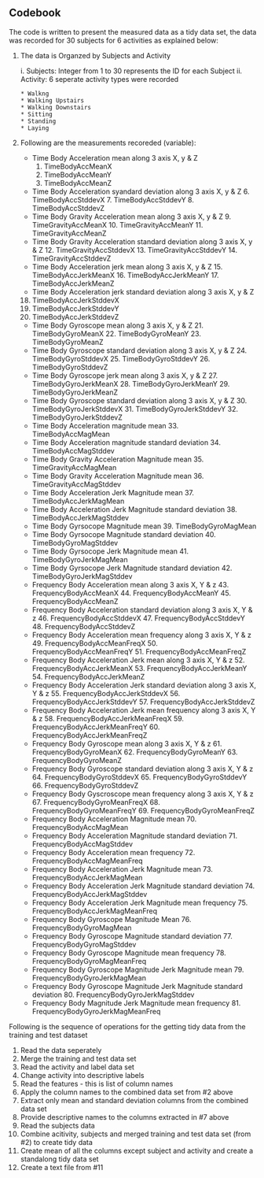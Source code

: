 ## Codebook 

The code is written to present the measured data as a tidy data set, the data was recorded for 30 subjects for 6 activities as explained below: 

1. The data is Organzed by Subjects and Activity 

   i. Subjects: Integer from 1 to 30 represents the ID for each Subject
   ii. Activity: 6 seperate activity types were recorded 
   
       * Walkng 
       * Walking Upstairs 
       * Walking Downstairs
       * Sitting
       * Standing
       * Laying
       
2. Following are the measurements recoreded (variable): 

    * Time Body Acceleration mean along 3 axis X, y & Z
      1. TimeBodyAccMeanX
      2. TimeBodyAccMeanY
      3. TimeBodyAccMeanZ
    * Time Body Acceleration syandard deviation along 3 axis X, y & Z
      6. TimeBodyAccStddevX
      7. TimeBodyAccStddevY
      8. TimeBodyAccStddevZ
   * Time Body Gravity Acceleration mean along 3 axis X, y & Z
      9. TimeGravityAccMeanX
      10. TimeGravityAccMeanY
      11. TimeGravityAccMeanZ
   * Time Body Gravity Acceleration standard deviation along 3 axis X, y & Z
      12. TimeGravityAccStddevX
      13. TimeGravityAccStddevY
      14. TimeGravityAccStddevZ
   * Time Body Acceleration jerk mean along 3 axis X, y & Z
      15. TimeBodyAccJerkMeanX
      16. TimeBodyAccJerkMeanY
      17. TimeBodyAccJerkMeanZ
    * Time Body Acceleration jerk standard deviation along 3 axis X, y & Z
    18. TimeBodyAccJerkStddevX
    19. TimeBodyAccJerkStddevY
    20. TimeBodyAccJerkStddevZ
    * Time Body Gyroscope  mean along 3 axis X, y & Z
      21. TimeBodyGyroMeanX
      22. TimeBodyGyroMeanY
      23. TimeBodyGyroMeanZ
    * Time Body  Gyroscope standard deviation  along 3 axis X, y & Z
      24. TimeBodyGyroStddevX
      25. TimeBodyGyroStddevY
      26. TimeBodyGyroStddevZ
    * Time Body Gyroscope jerk mean along 3 axis X, y & Z
      27. TimeBodyGyroJerkMeanX
      28. TimeBodyGyroJerkMeanY
      29. TimeBodyGyroJerkMeanZ
    * Time Body Gyroscope standard deviation along 3 axis X, y & Z
      30. TimeBodyGyroJerkStddevX
      31. TimeBodyGyroJerkStddevY
      32. TimeBodyGyroJerkStddevZ
    * Time Body Acceleration magnitude mean 
      33. TimeBodyAccMagMean
    * Time Body Acceleration magnitude standard deviation
      34. TimeBodyAccMagStddev
    * Time Body Gravity Acceleration Magnitude mean
      35. TimeGravityAccMagMean
    * Time Body Gravity Acceleration Magnitude mean
      36. TimeGravityAccMagStddev
    * Time Body  Acceleration Jerk Magnitude mean
      37. TimeBodyAccJerkMagMean
    * Time Body Acceleration Jerk Magnitude standard deviation
      38. TimeBodyAccJerkMagStddev
    * Time Body Gyrsocope Magnitude mean
      39. TimeBodyGyroMagMean
    * Time Body Gyrsocope Magnitude standard deviation
      40. TimeBodyGyroMagStddev
    * Time Body Gyrsocope Jerk Magnitude mean
      41. TimeBodyGyroJerkMagMean
    * Time Body Gyrsocope Jerk Magnitude standard deviation
      42. TimeBodyGyroJerkMagStddev
    * Frequency Body Acceleration mean along 3 axis X, Y & z
      43. FrequencyBodyAccMeanX
      44. FrequencyBodyAccMeanY
      45. FrequencyBodyAccMeanZ
    * Frequency Body Acceleration standard deviation along 3 axis X, Y & z
      46. FrequencyBodyAccStddevX
      47. FrequencyBodyAccStddevY
      48. FrequencyBodyAccStddevZ
    * Frequency Body Acceleration mean frequency along 3 axis X, Y & z
      49. FrequencyBodyAccMeanFreqX
      50. FrequencyBodyAccMeanFreqY
      51. FrequencyBodyAccMeanFreqZ
    * Frequency Body Acceleration Jerk mean along 3 axis X, Y & z
      52. FrequencyBodyAccJerkMeanX
      53. FrequencyBodyAccJerkMeanY
      54. FrequencyBodyAccJerkMeanZ
    * Frequency Body Acceleration Jerk standard deviation  along 3 axis X, Y & z
      55. FrequencyBodyAccJerkStddevX
      56. FrequencyBodyAccJerkStddevY
      57. FrequencyBodyAccJerkStddevZ
    * Frequency Body Acceleration Jerk mean frequency along 3 axis X, Y & z
      58. FrequencyBodyAccJerkMeanFreqX
      59. FrequencyBodyAccJerkMeanFreqY
      60. FrequencyBodyAccJerkMeanFreqZ
    * Frequency Body Gyroscope mean along 3 axis X, Y & z
      61. FrequencyBodyGyroMeanX
      62. FrequencyBodyGyroMeanY
      63. FrequencyBodyGyroMeanZ
    * Frequency Body Gyroscope standard deviation along 3 axis X, Y & z
      64. FrequencyBodyGyroStddevX
      65. FrequencyBodyGyroStddevY
      66. FrequencyBodyGyroStddevZ
    * Frequency Body Gyscroscope mean frequency along 3 axis X, Y & z
      67. FrequencyBodyGyroMeanFreqX
      68. FrequencyBodyGyroMeanFreqY
      69. FrequencyBodyGyroMeanFreqZ
    * Frequency Body Acceleration Magnitude mean 
      70. FrequencyBodyAccMagMean
    * Frequency Body Acceleration Magnitude standard deviation 
      71. FrequencyBodyAccMagStddev
    * Frequency Body Acceleration mean frequency
      72. FrequencyBodyAccMagMeanFreq
    * Frequency Body Acceleration Jerk Magnitude mean 
      73. FrequencyBodyAccJerkMagMean
    * Frequency Body Acceleration Jerk Magnitude standard deviation
      74. FrequencyBodyAccJerkMagStddev
    * Frequency Body Acceleration Jerk Magnitude mean frequency
      75. FrequencyBodyAccJerkMagMeanFreq
    * Frequency Body Gyroscope Magnitude Mean
      76. FrequencyBodyGyroMagMean
    * Frequency Body Gyroscope Magnitude standard deviation
      77. FrequencyBodyGyroMagStddev
    * Frequency Body Gyroscope Magnitude mean frequency
      78. FrequencyBodyGyroMagMeanFreq
    * Frequency Body Gyroscope Magnitude Jerk Magnitude mean
      79. FrequencyBodyGyroJerkMagMean
    * Frequency Body Gyroscope Magnitude Jerk Magnitude standard deviation
      80. FrequencyBodyGyroJerkMagStddev
    * Frequency Body Magnitude Jerk Magnitude mean frequency
      81. FrequencyBodyGyroJerkMagMeanFreq

Following is the sequence of operations for the getting tidy data from the training and test dataset

1. Read the data seperately 
2. Merge the training and test data set 
3. Read the activity and label data set 
4. Change activity into descriptive labels 
5. Read the features - this is list of column names 
6. Apply the column names to the combined data set from #2 above 
7. Extract only mean and standard deviation columns from the combined data set 
8. Provide descriptive names to the columns extracted in #7 above 
9. Read the subjects data 
10. Combine acitivity, subjects and merged training and test data set (from #2) to create tidy data 
11. Create mean of all the columns except subject and activity and create a standalong tidy data set 
12. Create a text file from #11
